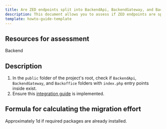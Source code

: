```yaml
---
title: Are ZED endpoints split into BackendApi, BackendGateway, and Backoffice?
description: This document allows you to assess if ZED endpoints are split to 3 (BackendApi, BackendGateway, Backoffice).
template: howto-guide-template
---
```




## Resources for assessment

Backend

## Description

1. In the `public` folder of the project's root, check if `BackendApi`, `BackendGateway`, and `Backoffice`
    folders with `index.php` entry points inside exist.
2. Ensure this [integration guide](/docs/scos/dev/technical-enhancement-integration-guides/integrating-separate-endpoint-bootstraps.html) is implemented.

## Formula for calculating the migration effort

Approximately 1d if required packages are already installed.
